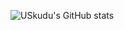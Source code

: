 ![USkudu's GitHub stats](https://github-readme-stats.vercel.app/api?username=USkudu&show_icons=true&theme=radical)
